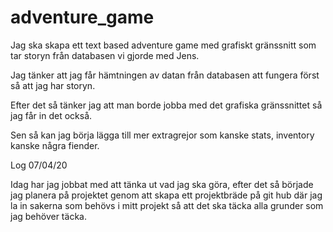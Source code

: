 # adventure_game

Jag ska skapa ett text based adventure game med grafiskt gränssnitt som tar storyn från databasen vi gjorde med Jens.

Jag tänker att jag får hämtningen av datan från databasen att fungera först så att jag har storyn.

Efter det så tänker jag att man borde jobba med det grafiska gränssnittet så jag får in det också.

Sen så kan jag börja lägga till mer extragrejor som kanske stats, inventory kanske några fiender.

Log 07/04/20

Idag har jag jobbat med att tänka ut vad jag ska göra, efter det så började jag planera på projektet genom att skapa ett projektbräde på git hub där jag la in sakerna som behövs i mitt projekt så att det ska täcka alla grunder som jag behöver täcka.
